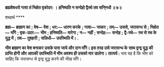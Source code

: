 **ब्रह्मवेषधरो गत्वा तं भिक्षेत वृकोदर: ।** **हनिष्यति न सन्देहो द्वैरथे तव सनि्नधौ ॥ ७॥** 

शब्दार्थ **** 

**ब्रह्म—** **ब्राह्मण का** **; वेष—** **वेश** **; धर:—** **धारण करके** **; गत्वा—** **जाकर** **; तम्—** **उससे, जरासन्ध से** **; भिक्षेत—** **माँगे** **; वृक-उदर:—** **भीम** **; हनिष्यति—** **मारेगा** **; न—** **नहीं** **; सन्देह:—** **सन्देह** **; द्वै-रथे—** **रथ से रथ के युद्ध में** **; तव—** **तुश्हारी** **; सन्निधौ—** **उपस्थिति में।** **.** 

**भीम ब्राह्मण का वेश बनाकर उसके पास जाये और दान माँगे। इस तरह उसे जरासन्ध के** **साथ द्वन्द्व युद्ध की प्राप्ति होगी और आपकी उपस्थिति में भीम अवश्य ही उसको मार डालेगा।** **तात्पर्य :** भाव यह है कि भीम को चाहिए कि जरासन्ध से द्वन्द्व युद्ध करने की भीख माँगे।  
